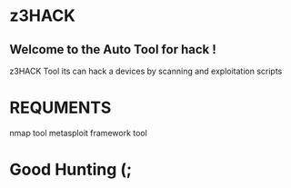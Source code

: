 # z3HACK
## Welcome to the Auto Tool for hack !
z3HACK Tool its can hack a devices by scanning and exploitation scripts
# REQUMENTS
nmap tool
metasploit framework tool
# Good Hunting (;
